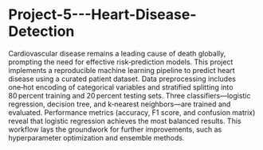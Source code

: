 # Project-5---Heart-Disease-Detection
Cardiovascular disease remains a leading cause of death globally, prompting the need for effective risk‐prediction models. This project implements a reproducible machine learning pipeline to predict heart disease using a curated patient dataset. Data preprocessing includes one‑hot encoding of categorical variables and stratified splitting into 80 percent training and 20 percent testing sets. Three classifiers—logistic regression, decision tree, and k‑nearest neighbors—are trained and evaluated. Performance metrics (accuracy, F1 score, and confusion matrix) reveal that logistic regression achieves the most balanced results. This workflow lays the groundwork for further improvements, such as hyperparameter optimization and ensemble methods.


